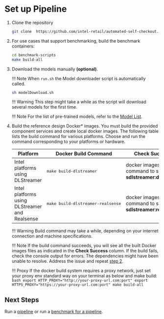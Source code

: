 # Set up Pipeline

1. Clone the repository

    ```bash
    git clone  https://github.com/intel-retail/automated-self-checkout.git && cd ./automated-self-checkout
    ```

2. For use cases that support benchmarking, build the benchmark containers:

    ```bash
    cd benchmark-scripts
    make build-all
    ```

3. Download the models manually **(optional)**.

    !!! Note
        When `run.sh` the Model downloader script is automatically called.

    ```bash
    sh modelDownload.sh
    ```

    !!! Warning
        This step might take a while as the script will download several models for the first time.
    
    !!! Note
        For the list of pre-trained models, refer to the [Model List](https://github.com/intel-retail/automated-self-checkout/blob/main/configs/dlstreamer/models/2022/models.list.yml).

4. Build the reference design Docker* images. You must build the provided component services and create local docker images. The following table lists the build command for various platforms. Choose and run the command corresponding to your platforms or hardware.
    
    | Platform                                       | Docker Build Command                       | Check Success                                                |
    | ---------------------------------------------- | ------------------------------------------ |--------------------------------------------------------------|
    | Intel platforms using DLStreamer               | <pre>make build-dlstreamer</pre>           | docker images command to show <b>sdlstreamer:dev</b>         |
    | Intel platforms using DLStreamer and Realsense | <pre>make build-dlstreamer-realsense</pre> |  docker images command to show <b>sdlstreamer:realsense</b>  |

    !!! Warning
        Build command may take a while, depending on your internet connection and machine specifications.
    
    !!! Note
        If the build command succeeds, you will see all the built Docker images files as indicated in the **Check Success** column. If the build fails, check the console output for errors. The dependencies might have been unable to resolve. Address the issue and repeat [step 2](/pipelinesetup.md).
    
    !!! Proxy
        If the docker build system requires a proxy network, just set your proxy env standard way on your terminal as below and make build:
        ```bash
        export HTTP_PROXY="http://your-proxy-url.com:port"
        export HTTPS_PROXY="https://your-proxy-url.com:port"
        make build-all
        ```

## Next Steps

Run a [pipeline](./pipelinerun.md) or run a [benchmark for a pipeline](./pipelinebenchmarking.md).
